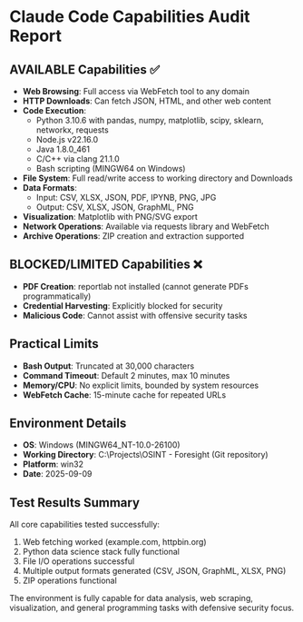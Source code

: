# Claude Code Capabilities Audit Report

## AVAILABLE Capabilities ✅

- **Web Browsing**: Full access via WebFetch tool to any domain
- **HTTP Downloads**: Can fetch JSON, HTML, and other web content
- **Code Execution**: 
  - Python 3.10.6 with pandas, numpy, matplotlib, scipy, sklearn, networkx, requests
  - Node.js v22.16.0
  - Java 1.8.0_461
  - C/C++ via clang 21.1.0
  - Bash scripting (MINGW64 on Windows)
- **File System**: Full read/write access to working directory and Downloads
- **Data Formats**: 
  - Input: CSV, XLSX, JSON, PDF, IPYNB, PNG, JPG
  - Output: CSV, XLSX, JSON, GraphML, PNG
- **Visualization**: Matplotlib with PNG/SVG export
- **Network Operations**: Available via requests library and WebFetch
- **Archive Operations**: ZIP creation and extraction supported

## BLOCKED/LIMITED Capabilities ❌

- **PDF Creation**: reportlab not installed (cannot generate PDFs programmatically)
- **Credential Harvesting**: Explicitly blocked for security
- **Malicious Code**: Cannot assist with offensive security tasks

## Practical Limits

- **Bash Output**: Truncated at 30,000 characters
- **Command Timeout**: Default 2 minutes, max 10 minutes
- **Memory/CPU**: No explicit limits, bounded by system resources
- **WebFetch Cache**: 15-minute cache for repeated URLs

## Environment Details

- **OS**: Windows (MINGW64_NT-10.0-26100)
- **Working Directory**: C:\Projects\OSINT - Foresight (Git repository)
- **Platform**: win32
- **Date**: 2025-09-09

## Test Results Summary

All core capabilities tested successfully:
1. Web fetching worked (example.com, httpbin.org)
2. Python data science stack fully functional
3. File I/O operations successful
4. Multiple output formats generated (CSV, JSON, GraphML, XLSX, PNG)
5. ZIP operations functional

The environment is fully capable for data analysis, web scraping, visualization, and general programming tasks with defensive security focus.
